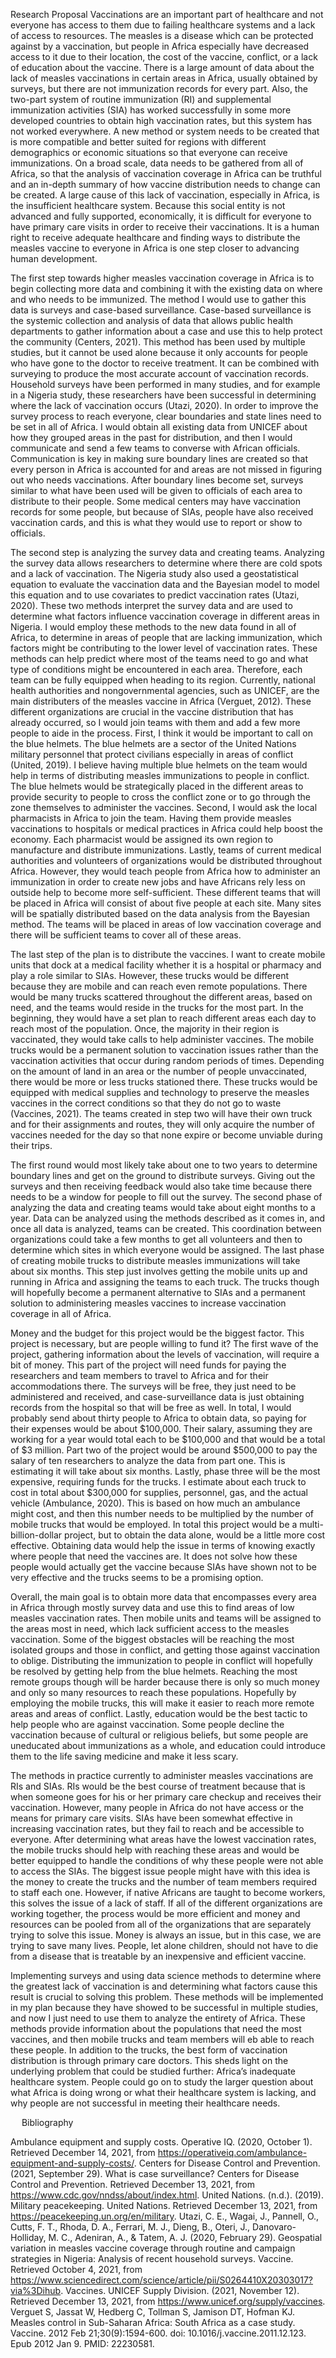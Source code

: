 Research Proposal
Vaccinations are an important part of healthcare and not everyone has access to them due to failing healthcare systems and a lack of access to resources. The measles is a disease which can be protected against by a vaccination, but people in Africa especially have decreased access to it due to their location, the cost of the vaccine, conflict, or a lack of education about the vaccine. There is a large amount of data about the lack of measles vaccinations in certain areas in Africa, usually obtained by surveys, but there are not immunization records for every part. Also, the two-part system of routine immunization (RI) and supplemental immunization activities (SIA) has worked successfully in some more developed countries to obtain high vaccination rates, but this system has not worked everywhere. A new method or system needs to be created that is more compatible and better suited for regions with different demographics or economic situations so that everyone can receive immunizations. On a broad scale, data needs to be gathered from all of Africa, so that the analysis of vaccination coverage in Africa can be truthful and an in-depth summary of how vaccine distribution needs to change can be created. A large cause of this lack of vaccination, especially in Africa, is the insufficient healthcare system. Because this social entity is not advanced and fully supported, economically, it is difficult for everyone to have primary care visits in order to receive their vaccinations. It is a human right to receive adequate healthcare and finding ways to distribute the measles vaccine to everyone in Africa is one step closer to advancing human development. 

The first step towards higher measles vaccination coverage in Africa is to begin collecting more data and combining it with the existing data on where and who needs to be immunized. The method I would use to gather this data is surveys and case-based surveillance. Case-based surveillance is the systemic collection and analysis of data that allows public health departments to gather information about a case and use this to help protect the community (Centers, 2021). This method has been used by multiple studies, but it cannot be used alone because it only accounts for people who have gone to the doctor to receive treatment. It can be combined with surveying to produce the most accurate account of vaccination records. Household surveys have been performed in many studies, and for example in a Nigeria study, these researchers have been successful in determining where the lack of vaccination occurs (Utazi, 2020). In order to improve the survey process to reach everyone, clear boundaries and state lines need to be set in all of Africa. I would obtain all existing data from UNICEF about how they grouped areas in the past for distribution, and then I would communicate and send a few teams to converse with African officials. Communication is key in making sure boundary lines are created so that every person in Africa is accounted for and areas are not missed in figuring out who needs vaccinations. After boundary lines become set, surveys similar to what have been used will be given to officials of each area to distribute to their people. Some medical centers may have vaccination records for some people, but because of SIAs, people have also received vaccination cards, and this is what they would use to report or show to officials. 

The second step is analyzing the survey data and creating teams. Analyzing the survey data allows researchers to determine where there are cold spots and a lack of vaccination. The Nigeria study also used a geostatistical equation to evaluate the vaccination data and the Bayesian model to model this equation and to use covariates to predict vaccination rates (Utazi, 2020). These two methods interpret the survey data and are used to determine what factors influence vaccination coverage in different areas in Nigeria. I would employ these methods to the new data found in all of Africa, to determine in areas of people that are lacking immunization, which factors might be contributing to the lower level of vaccination rates. These methods can help predict where most of the teams need to go and what type of conditions might be encountered in each area. Therefore, each team can be fully equipped when heading to its region. Currently, national health authorities and nongovernmental agencies, such as UNICEF, are the main distributers of the measles vaccine in Africa (Verguet, 2012). These different organizations are crucial in the vaccine distribution that has already occurred, so I would join teams with them and add a few more people to aide in the process. First, I think it would be important to call on the blue helmets. The blue helmets are a sector of the United Nations military personnel that protect civilians especially in areas of conflict (United, 2019). I believe having multiple blue helmets on the team would help in terms of distributing measles immunizations to people in conflict. The blue helmets would be strategically placed in the different areas to provide security to people to cross the conflict zone or to go through the zone themselves to administer the vaccines. Second, I would ask the local pharmacists in Africa to join the team. Having them provide measles vaccinations to hospitals or medical practices in Africa could help boost the economy. Each pharmacist would be assigned its own region to manufacture and distribute immunizations. Lastly, teams of current medical authorities and volunteers of organizations would be distributed throughout Africa. However, they would teach people from Africa how to administer an immunization in order to create new jobs and have Africans rely less on outside help to become more self-sufficient. These different teams that will be placed in Africa will consist of about five people at each site. Many sites will be spatially distributed based on the data analysis from the Bayesian method. The teams will be placed in areas of low vaccination coverage and there will be sufficient teams to cover all of these areas.  

The last step of the plan is to distribute the vaccines. I want to create mobile units that dock at a medical facility whether it is a hospital or pharmacy and play a role similar to SIAs. However, these trucks would be different because they are mobile and can reach even remote populations. There would be many trucks scattered throughout the different areas, based on need, and the teams would reside in the trucks for the most part. In the beginning, they would have a set plan to reach different areas each day to reach most of the population. Once, the majority in their region is vaccinated, they would take calls to help administer vaccines. The mobile trucks would be a permanent solution to vaccination issues rather than the vaccination activities that occur during random periods of times. Depending on the amount of land in an area or the number of people unvaccinated, there would be more or less trucks stationed there. These trucks would be equipped with medical supplies and technology to preserve the measles vaccines in the correct conditions so that they do not go to waste (Vaccines, 2021). The teams created in step two will have their own truck and for their assignments and routes, they will only acquire the number of vaccines needed for the day so that none expire or become unviable during their trips. 

The first round would most likely take about one to two years to determine boundary lines and get on the ground to distribute surveys. Giving out the surveys and then receiving feedback would also take time because there needs to be a window for people to fill out the survey. The second phase of analyzing the data and creating teams would take about eight months to a year. Data can be analyzed using the methods described as it comes in, and once all data is analyzed, teams can be created. This coordination between organizations could take a few months to get all volunteers and then to determine which sites in which everyone would be assigned. The last phase of creating mobile trucks to distribute measles immunizations will take about six months. This step just involves getting the mobile units up and running in Africa and assigning the teams to each truck. The trucks though will hopefully become a permanent alternative to SIAs and a permanent solution to administering measles vaccines to increase vaccination coverage in all of Africa. 

Money and the budget for this project would be the biggest factor. This project is necessary, but are people willing to fund it? The first wave of the project, gathering information about the levels of vaccination, will require a bit of money. This part of the project will need funds for paying the researchers and team members to travel to Africa and for their accommodations there. The surveys will be free, they just need to be administered and received, and case-surveillance data is just obtaining records from the hospital so that will be free as well. In total, I would probably send about thirty people to Africa to obtain data, so paying for their expenses would be about $100,000. Their salary, assuming they are working for a year would total each to be $100,000 and that would be a total of $3 million. Part two of the project would be around $500,000 to pay the salary of ten researchers to analyze the data from part one. This is estimating it will take about six months. Lastly, phase three will be the most expensive, requiring funds for the trucks. I estimate about each truck to cost in total about $300,000 for supplies, personnel, gas, and the actual vehicle (Ambulance, 2020). This is based on how much an ambulance might cost, and then this number needs to be multiplied by the number of mobile trucks that would be employed. In total this project would be a multi-billion-dollar project, but to obtain the data alone, would be a little more cost effective. Obtaining data would help the issue in terms of knowing exactly where people that need the vaccines are. It does not solve how these people would actually get the vaccine because SIAs have shown not to be very effective and the trucks seems to be a promising option. 

Overall, the main goal is to obtain more data that encompasses every area in Africa through mostly survey data and use this to find areas of low measles vaccination rates. Then mobile units and teams will be assigned to the areas most in need, which lack sufficient access to the measles vaccination. Some of the biggest obstacles will be reaching the most isolated groups and those in conflict, and getting those against vaccination to oblige. Distributing the immunization to people in conflict will hopefully be resolved by getting help from the blue helmets. Reaching the most remote groups though will be harder because there is only so much money and only so many resources to reach these populations. Hopefully by employing the mobile trucks, this will make it easier to reach more remote areas and areas of conflict. Lastly, education would be the best tactic to help people who are against vaccination. Some people decline the vaccination because of cultural or religious beliefs, but some people are uneducated about immunizations as a whole, and education could introduce them to the life saving medicine and make it less scary. 

The methods in practice currently to administer measles vaccinations are RIs and SIAs. RIs would be the best course of treatment because that is when someone goes for his or her primary care checkup and receives their vaccination. However, many people in Africa do not have access or the means for primary care visits. SIAs have been somewhat effective in increasing vaccination rates, but they fail to reach and be accessible to everyone. After determining what areas have the lowest vaccination rates, the mobile trucks should help with reaching these areas and would be better equipped to handle the conditions of why these people were not able to access the SIAs. The biggest issue people might have with this idea is the money to create the trucks and the number of team members required to staff each one. However, if native Africans are taught to become workers, this solves the issue of a lack of staff. If all of the different organizations are working together, the process would be more efficient and money and resources can be pooled from all of the organizations that are separately trying to solve this issue. Money is always an issue, but in this case, we are trying to save many lives. People, let alone children, should not have to die from a disease that is treatable by an inexpensive and efficient vaccine.  

Implementing surveys and using data science methods to determine where the greatest lack of vaccination is and determining what factors cause this result is crucial to solving this problem. These methods will be implemented in my plan because they have showed to be successful in multiple studies, and now I just need to use them to analyze the entirety of Africa.  These methods provide information about the populations that need the most vaccines, and then mobile trucks and team members will eb able to reach these people. In addition to the trucks, the best form of vaccination distribution is through primary care doctors. This sheds light on the underlying problem that could be studied further: Africa’s inadequate healthcare system. People could go on to study the larger question about what Africa is doing wrong or what their healthcare system is lacking, and why people are not successful in meeting their healthcare needs.  



 
Bibliography

Ambulance equipment and supply costs. Operative IQ. (2020, October 1). Retrieved December 14, 2021, from https://operativeiq.com/ambulance-equipment-and-supply-costs/. 
Centers for Disease Control and Prevention. (2021, September 29). What is case surveillance? Centers for Disease Control and Prevention. Retrieved December 13, 2021, from https://www.cdc.gov/nndss/about/index.html. 
United Nations. (n.d.). (2019). Military peacekeeping. United Nations. Retrieved December 13, 2021, from https://peacekeeping.un.org/en/military. 
Utazi, C. E., Wagai, J., Pannell, O., Cutts, F. T., Rhoda, D. A., Ferrari, M. J., Dieng, B., Oteri, J., Danovaro-Holliday, M. C., Adeniran, A., & Tatem, A. J. (2020, February 29). Geospatial variation in measles vaccine coverage through routine and campaign strategies in Nigeria: Analysis of recent household surveys. Vaccine. Retrieved October 4, 2021, from https://www.sciencedirect.com/science/article/pii/S0264410X20303017?via%3Dihub.
Vaccines. UNICEF Supply Division. (2021, November 12). Retrieved December 13, 2021, from https://www.unicef.org/supply/vaccines. 
Verguet S, Jassat W, Hedberg C, Tollman S, Jamison DT, Hofman KJ. Measles control in Sub-Saharan Africa: South Africa as a case study. Vaccine. 2012 Feb 21;30(9):1594-600. doi: 10.1016/j.vaccine.2011.12.123. Epub 2012 Jan 9. PMID: 22230581.





